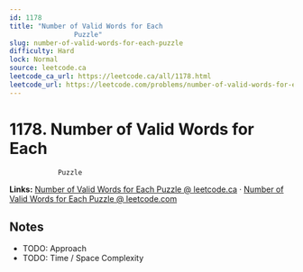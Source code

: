 ```yaml
--- 
id: 1178
title: "Number of Valid Words for Each
                Puzzle"
slug: number-of-valid-words-for-each-puzzle
difficulty: Hard
lock: Normal
source: leetcode.ca
leetcode_ca_url: https://leetcode.ca/all/1178.html
leetcode_url: https://leetcode.com/problems/number-of-valid-words-for-each-puzzle/
---
```


# 1178. Number of Valid Words for Each
                Puzzle

**Links:** [Number of Valid Words for Each
                Puzzle @ leetcode.ca](https://leetcode.ca/all/1178.html) · [Number of Valid Words for Each
                Puzzle @ leetcode.com](https://leetcode.com/problems/number-of-valid-words-for-each-puzzle/)

## Notes
- TODO: Approach
- TODO: Time / Space Complexity
